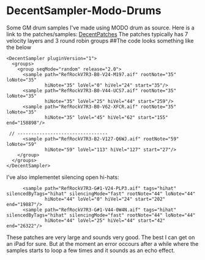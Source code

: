 # DecentSampler-Modo-Drums
Some GM drum samples I've made using MODO drum as source.
Here is a link to the patches/samples: [DecentPatches](https://www.jottacloud.com/s/2808382b0e52daa4ceca4a273a448d0a12f)
The patches typically has 7 velocity layers and 3 round robin groups
##The code looks something like the below

```
<DecentSampler pluginVersion="1">
  <groups>
    <group seqMode="random" release="2.0">
      <sample path="RefRockV7R3-B0-V24-M197.aif" rootNote="35" loNote="35"
              hiNote="35" loVel="0" hiVel="24" start="35"/>
      <sample path="RefRockV7R3-B0-V44-UCS7.aif" rootNote="35" loNote="35"
              hiNote="35" loVel="25" hiVel="44" start="259"/>
      <sample path="RefRockV7R3-B0-V62-XFCR.aif" rootNote="35" loNote="35"
              hiNote="35" loVel="45" hiVel="62" start="155" end="158898"/>
              
 // --------------------------------- 
      <sample path="RefRockV7R3-B2-V127-Q6WJ.aif" rootNote="59" loNote="59"
              hiNote="59" loVel="113" hiVel="127" start="27"/>
    </group>
  </groups>
</DecentSampler>
```
I've also implementet silencing open hi-hats:
```
      <sample path="RefRockV7R3-G#1-V24-PLP3.aif" tags="hihat" silencedByTags="hihat" silencingMode="fast" rootNote="44" loNote="44"
              hiNote="44" loVel="0" hiVel="24" start="202" end="19887"/>
      <sample path="RefRockV7R3-G#1-V44-0W4N.aif" tags="hihat" silencedByTags="hihat" silencingMode="fast" rootNote="44" loNote="44"
              hiNote="44" loVel="25" hiVel="44" start="42" end="26322"/>
```


These patches are very large and sounds very good. The best I can get on an iPad for sure. But at the moment an error occours after a while where the samples starts to loop a few times and it sounds as an echo effect.
